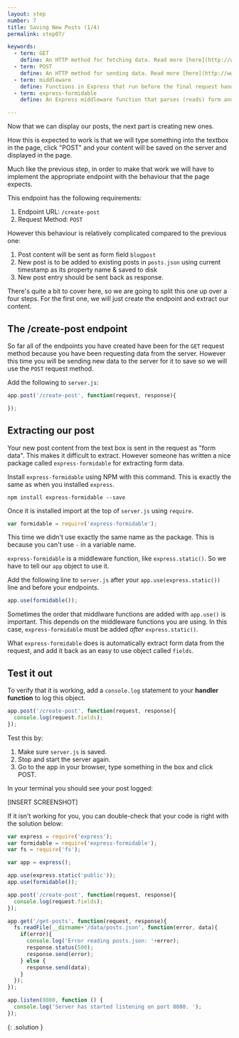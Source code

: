 ```yaml
---
layout: step
number: 7
title: Saving New Posts (1/4)
permalink: step07/

keywords:
  - term: GET
    define: An HTTP method for fetching data. Read more [here](http://www.w3schools.com/tags/ref_httpmethods.asp). For more detailed docs [read this](https://developer.mozilla.org/en-US/docs/Web/HTTP/Methods/GET)
  - term: POST
    define: An HTTP method for sending data. Read more [here](http://www.w3schools.com/tags/ref_httpmethods.asp). For more detailed docs [read this](https://developer.mozilla.org/en-US/docs/Web/HTTP/Methods/POST)
  - term: middleware
    define: Functions in Express that run before the final request handler.  A nice article explains in more depth [here](https://www.safaribooksonline.com/blog/2014/03/10/express-js-middleware-demystified)
  - term: express-formidable
    define: An Express middleware function that parses (reads) form and file data from the request.  Documentation on it [here](https://www.npmjs.com/package/express-formidable)

---
```


Now that we can display our posts, the next part is creating new ones.

How this is expected to work is that we will type something into the textbox in the page, click "POST" and your content will be saved on the server and displayed in the page.  

Much like the previous step, in order to make that work we will have to implement the appropriate endpoint with the behaviour that the page expects.

This endpoint has the following requirements:

1. Endpoint URL: `/create-post`
2. Request Method: `POST`

However this behaviour is relatively complicated compared to the previous one:

1. Post content will be sent as form field `blogpost`
2. New post is to be added to existing posts in `posts.json` using current timestamp as its property name & saved to disk
3. New post entry should be sent back as response.

There's quite a bit to cover here, so we are going to split this one up over a four steps.  For the first one, we will just create the endpoint and extract our content.

## The /create-post endpoint

So far all of the endpoints you have created have been for the `GET` request method because you have been requesting data from the server.  However this time you will be sending new data to the server for it to save so we will use the `POST` request method.  

Add the following to `server.js`:

```javascript
app.post('/create-post', function(request, response){

});
```

## Extracting our post

Your new post content from the text box is sent in the request as "form data".  This makes it difficult to extract.  However someone has written a nice package called `express-formidable` for extracting form data.

Install `express-formidable` using NPM with this command.  This is exactly the same as when you installed `express`.

```
npm install express-formidable --save
```

Once it is installed import at the top of `server.js` using `require`.  

```javascript
var formidable = require('express-formidable');
```

This time we didn't use exactly the same name as the package.  This is because you can't use `-` in a variable name.

`express-formidable` is a middleware function, like `express.static()`.  So we have to tell our `app` object to use it.

Add the following line to `server.js` after your `app.use(express.static())` line and before your endpoints.

```javascript
app.use(formidable());
```

Sometimes the order that middlware functions are added with `app.use()` is important.  This depends on the middleware functions you are using. In this case, `express-formidable` must be added *after* `express.static()`.  

What `express-formidable` does is automatically extract form data from the request, and add it back as an easy to use object called `fields`.


## Test it out
To verify that it is working, add a `console.log` statement to your **handler function** to log this object.

```javascript
app.post('/create-post', function(request, response){
  console.log(request.fields);
});
```

Test this by:

1. Make sure `server.js` is saved.
2. Stop and start the server again.
3. Go to the app in your browser, type something in the box and click POST.

In your terminal you should see your post logged:

[INSERT SCREENSHOT]

If it isn't working for you, you can double-check that your code is right with the solution below:

```javascript
var express = require('express');
var formidable = require('express-formidable');
var fs = require('fs');

var app = express();

app.use(express.static('public'));
app.use(formidable());

app.post('/create-post', function(request, response){
  console.log(request.fields);
});

app.get('/get-posts', function(request, response){
  fs.readFile(__dirname+'/data/posts.json', function(error, data){
    if(error){
      console.log('Error reading posts.json: '+error);
      response.status(500);
      response.send(error);
    } else {
      response.send(data);
    }
  });
});

app.listen(8080, function () {
  console.log('Server has started listening on port 8080. ');
});
```
{: .solution }
